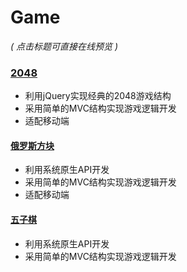 # Game

*( 点击标题可直接在线预览 )*


### [2048](https://skychx.github.io/Game/my2048/my2048.html)
* 利用jQuery实现经典的2048游戏结构
* 采用简单的MVC结构实现游戏逻辑开发
* 适配移动端

#### [俄罗斯方块](https://skychx.github.io/Game/俄罗斯方块/index.html)
* 利用系统原生API开发
* 采用简单的MVC结构实现游戏逻辑开发
* 适配移动端

#### [五子棋](https://skychx.github.io/Game/五子棋/index.html)
* 利用系统原生API开发
* 采用简单的MVC结构实现游戏逻辑开发
